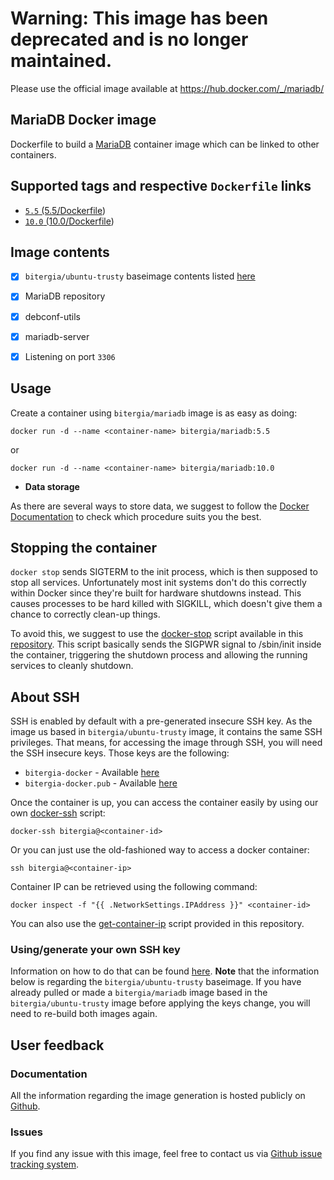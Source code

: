 # Warning: This image has been deprecated and is no longer maintained. #
Please use the official image available at https://hub.docker.com/_/mariadb/

## MariaDB Docker image

Dockerfile to build a [MariaDB](https://mariadb.org/en/about) container image which can be linked to other containers.

## Supported tags and respective `Dockerfile` links

* [`5.5`   (5.5/Dockerfile](https://github.com/Bitergia/fiware-chanchan-docker/blob/master/images/mariadb/5.5/Dockerfile))
* [`10.0`   (10.0/Dockerfile](https://github.com/Bitergia/fiware-chanchan-docker/blob/master/images/mariadb/10.0/Dockerfile))

## Image contents

- [x] `bitergia/ubuntu-trusty` baseimage contents listed [here](https://github.com/Bitergia/docker/tree/master/baseimages/ubuntu#image-contents)
- [x] MariaDB repository
- [x] debconf-utils
- [x] mariadb-server
- [x] Listening on port `3306`


## Usage

Create a container using `bitergia/mariadb` image is as easy as doing:

```
docker run -d --name <container-name> bitergia/mariadb:5.5
```

or

```
docker run -d --name <container-name> bitergia/mariadb:10.0
```

* **Data storage**

As there are several ways to store data, we suggest to follow the [Docker Documentation](https://docs.docker.com/userguide/dockervolumes/) to check which procedure suits you the best.

## Stopping the container

`docker stop` sends SIGTERM to the init process, which is then supposed to stop all services. Unfortunately most init systems don't do this correctly within Docker since they're built for hardware shutdowns instead. This causes processes to be hard killed with SIGKILL, which doesn't give them a chance to correctly clean-up things.

To avoid this, we suggest to use the [docker-stop](https://github.com/Bitergia/docker/tree/master/utils#docker-stop) script available in this [repository](https://github.com/Bitergia/docker/tree/master/utils). This script basically sends the SIGPWR signal to /sbin/init inside the container, triggering the shutdown process and allowing the running services to cleanly shutdown.

## About SSH

SSH is enabled by default with a pre-generated insecure SSH key. As the image us based in `bitergia/ubuntu-trusty` image, it contains the same SSH privileges.
That means, for accessing the image through SSH, you will need the SSH insecure keys. Those keys are the following:

* `bitergia-docker` - Available [here](https://raw.githubusercontent.com/Bitergia/docker/master/baseimages/bitergia-docker)
* `bitergia-docker.pub` - Available [here](https://raw.githubusercontent.com/Bitergia/docker/master/baseimages/bitergia-docker.pub)

Once the container is up, you can access the container easily by using our own [docker-ssh](https://github.com/Bitergia/docker/tree/master/utils#docker-ssh) script:

```
docker-ssh bitergia@<container-id>
```

Or you can just use the old-fashioned way to access a docker container: 

```
ssh bitergia@<container-ip>
```

Container IP can be retrieved using the following command:

```
docker inspect -f "{{ .NetworkSettings.IPAddress }}" <container-id>
```

You can also use the [get-container-ip](https://github.com/Bitergia/docker/tree/master/utils#get-container-ip) script provided in this repository. 

### Using/generate your own SSH key

Information on how to do that can be found [here](https://github.com/Bitergia/docker/tree/master/baseimages/ubuntu#about-ssh).
**Note** that the information below is regarding the `bitergia/ubuntu-trusty` baseimage. If you have already pulled or made a `bitergia/mariadb` image based in the `bitergia/ubuntu-trusty` image before applying the keys change, you will need to re-build both images again.

## User feedback

### Documentation

All the information regarding the image generation is hosted publicly on [Github](https://github.com/Bitergia/fiware-chanchan-docker/tree/master/images/mariadb).

### Issues

If you find any issue with this image, feel free to contact us via [Github issue tracking system](https://github.com/Bitergia/fiware-chanchan-docker/issues).
